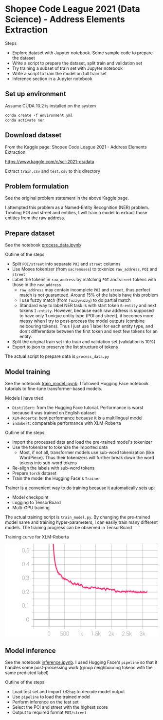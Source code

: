 # Shopee Code League 2021 (Data Science) - Address Elements Extraction

Steps
- Explore dataset with Jupyter notebook. Some sample code to prepare the dataset
- Write a script to prepare the dataset, split train and validation set
- Try training a subset of train set with Jupyter notebook
- Write a script to train the model on full train set
- Inference section in a Jupyter notebook

## Set up environment

Assume CUDA 10.2 is installed on the system

```
conda create -f environment.yml
conda activate ner
```

## Download dataset

From the Kaggle page: Shopee Code League 2021 - Address Elements Extraction

https://www.kaggle.com/c/scl-2021-ds/data

Extract `train.csv` and `test.csv` to this directory

## Problem formulation

See the original problem statement in the above Kaggle page.

I attempted this problem as a Named-Entity Recognition (NER) problem. Treating POI and street and entities, I will train a model to extract those entities from the raw address.

## Prepare dataset

See the notebook [process_data.ipynb](process_data.ipynb)

Outline of the steps
- Split `POI/street` into separate `POI` and `street` columns
- Use Moses tokenizer (from `sacremoses`) to tokenize `raw_address`, `POI` and `street`
- Label the tokens in `raw_address` by matching `POI` and `street` tokens with those in the `raw_address`
    - `raw_address` may contain incomplete `POI` and `street`, thus perfect match is not guaranteed. Around 15% of the labels have this problem
    - I use fuzzy match (from `fuzzywuzzy`) to do partial match
    - Standard way to label NER task is with start token `B-entity` and next tokens `I-entity`. However, because each raw address is supposed to have only 1 unique entity type (POI and street), it becomes more messy when I try to post-process the model outputs (combine neibouring tokens). Thus I just use 1 label for each entity type, and don't differentiate between the first token and next few tokens for an entity.
- Split the original train set into train and validation set (validation is 10%)
- Export to json to preserve the list structure of tokens

The actual script to prepare data is `process_data.py`

## Model training

See the notebook [train_model.ipynb](train_model.ipynb). I followed Hugging Face notebook tutorials to fine-tune transformer-based models.

Models I have tried
- `DistilBert`: from the Hugging Face tutorial. Performance is worst because it was trained on English dataset
- `XLM-Roberta`: best performance because it is a multilingual model
- `indobert`: comparable performance with XLM-Roberta

Outline of the steps
- Import the processed data and load the pre-trained model's tokenizer
- Use the tokenizer to tokenize the imported data
    - Most, if not all, transformer models use sub-word tokenization (like WordPiece). Thus their tokenizers will further break down the word tokens into sub-word tokens
- Re-align the labels with sub-word tokens
- Prepare `torch` dataset
- Train the model the Hugging Face's `Trainer`

Trainer is a convenient way to do training because it automatically sets up:
- Model checkpoint
- Logging to TensorBoard
- Multi-GPU training

The actual training script is `train_model.py`. By changing the pre-trained model name and training hyper-parameters, I can easily train many different models. The training progress can be observed in TensorBoard

Training curve for XLM-Roberta

![XLM-Roberta training curve](train_loss.svg)

## Model inference

See the notebook [inference.ipynb](inference.ipynb). I used Hugging Face's `pipeline` so that it handles some post-processing work (group neighbouring tokens with the same predicted label)

Outline of the steps
- Load test set and import `id2tag` to decode model output
- Use `pipeline` to load the trained model
- Perform inference on the test set
- Select the POI and street with the highest score
- Output to required format `POI/street`
